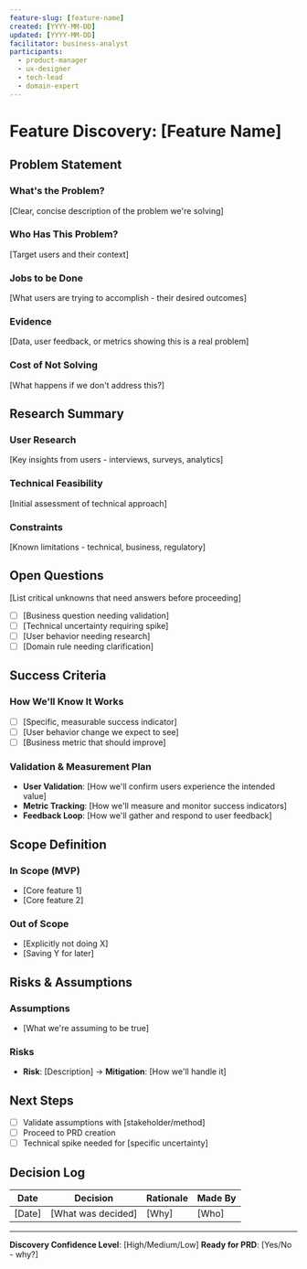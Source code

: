 ```yaml
---
feature-slug: [feature-name]
created: [YYYY-MM-DD]
updated: [YYYY-MM-DD]
facilitator: business-analyst
participants:
  - product-manager
  - ux-designer
  - tech-lead
  - domain-expert
---
```


# Feature Discovery: [Feature Name]

## Problem Statement

### What's the Problem?

[Clear, concise description of the problem we're solving]

### Who Has This Problem?

[Target users and their context]

### Jobs to be Done

[What users are trying to accomplish - their desired outcomes]

### Evidence

[Data, user feedback, or metrics showing this is a real problem]

### Cost of Not Solving

[What happens if we don't address this?]

## Research Summary

### User Research

[Key insights from users - interviews, surveys, analytics]

### Technical Feasibility

[Initial assessment of technical approach]

### Constraints

[Known limitations - technical, business, regulatory]

## Open Questions

[List critical unknowns that need answers before proceeding]

- [ ] [Business question needing validation]
- [ ] [Technical uncertainty requiring spike]
- [ ] [User behavior needing research]
- [ ] [Domain rule needing clarification]

## Success Criteria

### How We'll Know It Works

- [ ] [Specific, measurable success indicator]
- [ ] [User behavior change we expect to see]
- [ ] [Business metric that should improve]

### Validation & Measurement Plan

- **User Validation**: [How we'll confirm users experience the intended value]
- **Metric Tracking**: [How we'll measure and monitor success indicators]
- **Feedback Loop**: [How we'll gather and respond to user feedback]

## Scope Definition

### In Scope (MVP)

- [Core feature 1]
- [Core feature 2]

### Out of Scope

- [Explicitly not doing X]
- [Saving Y for later]

## Risks & Assumptions

### Assumptions

- [What we're assuming to be true]

### Risks

- **Risk**: [Description] → **Mitigation**: [How we'll handle it]

## Next Steps

- [ ] Validate assumptions with [stakeholder/method]
- [ ] Proceed to PRD creation
- [ ] Technical spike needed for [specific uncertainty]

## Decision Log

| Date   | Decision           | Rationale | Made By |
| ------ | ------------------ | --------- | ------- |
| [Date] | [What was decided] | [Why]     | [Who]   |

---

**Discovery Confidence Level**: [High/Medium/Low]
**Ready for PRD**: [Yes/No - why?]
